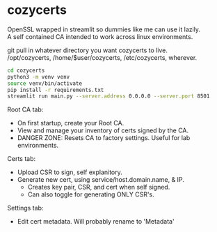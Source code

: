 # cozycerts
OpenSSL wrapped in streamlit so dummies like me can use it lazily.  
A self contained CA intended to work across linux environments.  

git pull in whatever directory you want cozycerts to live.  
/opt/cozycerts, /home/$user/cozycerts, /etc/cozycerts, wherever.  

```bash
cd cozycerts
python3 -m venv venv
source venv/bin/activate
pip install -r requirements.txt
streamlit run main.py --server.address 0.0.0.0 --server.port 8501
```

Root CA tab:
- On first startup, create your Root CA.
- View and manage your inventory of certs signed by the CA.
- DANGER ZONE: Resets CA to factory settings. Useful for lab environments.

Certs tab:
- Upload CSR to sign, self explanitory.
- Generate new cert, using service/host.domain.name, & IP. 
  - Creates key pair, CSR, and cert when self signed.
  - Can also toggle for generating ONLY CSR's. 

Settings tab:
- Edit cert metadata. Will probably rename to 'Metadata'
